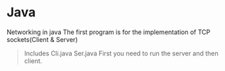 # Java
Networking in java
The first program is for the implementation of TCP sockets(Client & Server)
> Includes
    Cli.java
    Ser.java
    First you need to run the server and then client.
